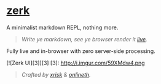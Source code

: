 # [zerk](https://xrisk.github.io/zerk)
A minimalist markdown REPL, nothing more.

 > _Write ye markdown, see ye browser render it [live](https://xrisk.github.io/zerk/)._

Fully live and in-browser with zero server-side processing.  

[![Zerk UI][3]][3]
[3]: http://i.imgur.com/59XMdw4.png

> _Crafted by [xrisk](https://github.com/xrisk) & [onlineth](https://github.com/onlineth)._


